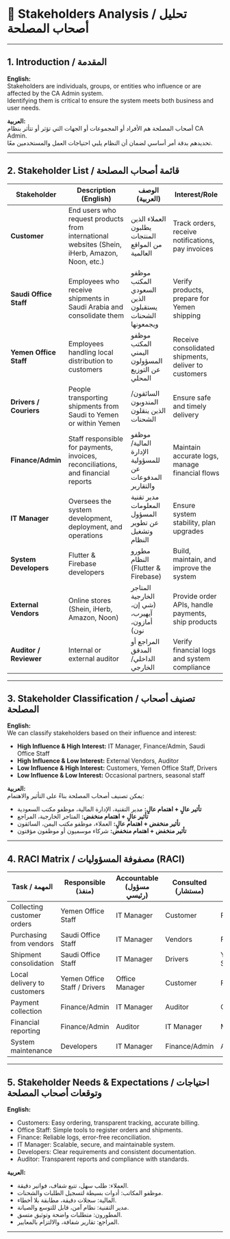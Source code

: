 # 👥 Stakeholders Analysis / تحليل أصحاب المصلحة

---

## 1. Introduction / المقدمة
**English:**  
Stakeholders are individuals, groups, or entities who influence or are affected by the CA Admin system.  
Identifying them is critical to ensure the system meets both business and user needs.

**العربية:**  
أصحاب المصلحة هم الأفراد أو المجموعات أو الجهات التي تؤثر أو تتأثر بنظام CA Admin.  
تحديدهم بدقة أمر أساسي لضمان أن النظام يلبي احتياجات العمل والمستخدمين معًا.

---

## 2. Stakeholder List / قائمة أصحاب المصلحة

| Stakeholder | Description (English) | الوصف (العربية) | Interest/Role |
|-------------|------------------------|-----------------|---------------|
| **Customer** | End users who request products from international websites (Shein, iHerb, Amazon, Noon, etc.) | العملاء الذين يطلبون المنتجات من المواقع العالمية | Track orders, receive notifications, pay invoices |
| **Saudi Office Staff** | Employees who receive shipments in Saudi Arabia and consolidate them | موظفو المكتب السعودي الذين يستقبلون الشحنات ويجمعونها | Verify products, prepare for Yemen shipping |
| **Yemen Office Staff** | Employees handling local distribution to customers | موظفو المكتب اليمني المسؤولون عن التوزيع المحلي | Receive consolidated shipments, deliver to customers |
| **Drivers / Couriers** | People transporting shipments from Saudi to Yemen or within Yemen | السائقون/المندوبون الذين ينقلون الشحنات | Ensure safe and timely delivery |
| **Finance/Admin** | Staff responsible for payments, invoices, reconciliations, and financial reports | موظفو المالية/الإدارة للمسؤولية عن المدفوعات والتقارير | Maintain accurate logs, manage financial flows |
| **IT Manager** | Oversees the system development, deployment, and operations | مدير تقنية المعلومات المسؤول عن تطوير وتشغيل النظام | Ensure system stability, plan upgrades |
| **System Developers** | Flutter & Firebase developers | مطورو النظام (Flutter & Firebase) | Build, maintain, and improve the system |
| **External Vendors** | Online stores (Shein, iHerb, Amazon, Noon) | المتاجر الخارجية (شي إن، آيهيرب، أمازون، نون) | Provide order APIs, handle payments, ship products |
| **Auditor / Reviewer** | Internal or external auditor | المراجع أو المدقق الداخلي/الخارجي | Verify financial logs and system compliance |

---

## 3. Stakeholder Classification / تصنيف أصحاب المصلحة
**English:**  
We can classify stakeholders based on their influence and interest:

- **High Influence & High Interest:** IT Manager, Finance/Admin, Saudi Office Staff  
- **High Influence & Low Interest:** External Vendors, Auditor  
- **Low Influence & High Interest:** Customers, Yemen Office Staff, Drivers  
- **Low Influence & Low Interest:** Occasional partners, seasonal staff  

**العربية:**  
يمكن تصنيف أصحاب المصلحة بناءً على التأثير والاهتمام:

- **تأثير عالٍ + اهتمام عالٍ:** مدير التقنية، الإدارة المالية، موظفو مكتب السعودية  
- **تأثير عالٍ + اهتمام منخفض:** المتاجر الخارجية، المراجع  
- **تأثير منخفض + اهتمام عالٍ:** العملاء، موظفو مكتب اليمن، السائقون  
- **تأثير منخفض + اهتمام منخفض:** شركاء موسميون أو موظفون مؤقتون  

---

## 4. RACI Matrix / مصفوفة المسؤوليات (RACI)

| Task / المهمة | Responsible (منفذ) | Accountable (مسؤول رئيسي) | Consulted (مستشار) | Informed (مطلع) |
|---------------|----------------------|--------------------------|---------------------|-----------------|
| Collecting customer orders | Yemen Office Staff | IT Manager | Customer | Finance/Admin |
| Purchasing from vendors | Saudi Office Staff | IT Manager | Vendors | Finance/Admin |
| Shipment consolidation | Saudi Office Staff | IT Manager | Drivers | Yemen Office Staff |
| Local delivery to customers | Yemen Office Staff / Drivers | Office Manager | Customer | Finance/Admin |
| Payment collection | Finance/Admin | IT Manager | Auditor | Customer |
| Financial reporting | Finance/Admin | Auditor | IT Manager | Management |
| System maintenance | Developers | IT Manager | Finance/Admin | All Staff |

---

## 5. Stakeholder Needs & Expectations / احتياجات وتوقعات أصحاب المصلحة
**English:**  
- Customers: Easy ordering, transparent tracking, accurate billing.  
- Office Staff: Simple tools to register orders and shipments.  
- Finance: Reliable logs, error-free reconciliation.  
- IT Manager: Scalable, secure, and maintainable system.  
- Developers: Clear requirements and consistent documentation.  
- Auditor: Transparent reports and compliance with standards.

**العربية:**  
- العملاء: طلب سهل، تتبع شفاف، فواتير دقيقة.  
- موظفو المكاتب: أدوات بسيطة لتسجيل الطلبات والشحنات.  
- المالية: سجلات دقيقة، مطابقة بلا أخطاء.  
- مدير التقنية: نظام آمن، قابل للتوسع والصيانة.  
- المطورون: متطلبات واضحة وتوثيق متسق.  
- المراجع: تقارير شفافة، والالتزام بالمعايير.  

---
